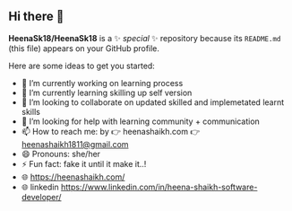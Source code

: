 ## Hi there 👋


**HeenaSk18/HeenaSk18** is a ✨ _special_ ✨ repository because its `README.md` (this file) appears on your GitHub profile.

Here are some ideas to get you started:

- 🔭 I’m currently working on learning process
- 🌱 I’m currently learning skilling up self version
- 👯 I’m looking to collaborate on updated skilled and implemetated learnt skills
- 🤔 I’m looking for help with learning community + communication
- 📫 How to reach me: by 👉 heenashaikh.com 👉 heenashaikh1811@gmail.com
- 😄 Pronouns: she/her
- ⚡ Fun fact: fake it until it make it..!
- 🌐 https://heenashaikh.com/
- 🌐 linkedin https://www.linkedin.com/in/heena-shaikh-software-developer/

